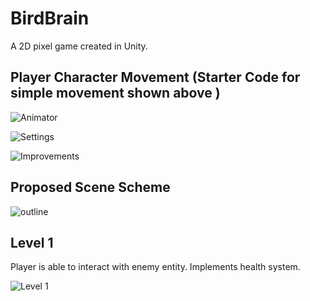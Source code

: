 # BirdBrain
A 2D pixel game created in Unity.

## Player Character Movement (Starter Code for simple movement shown above )
![Animator](anim.jpg)

![Settings](Settings.jpg)

![Improvements](Improvements.jpg)

## Proposed Scene Scheme
![outline](outline.jpg)

## Level 1 
Player is able to interact with enemy entity. Implements health system. 

![Level 1](level1.jpg)

